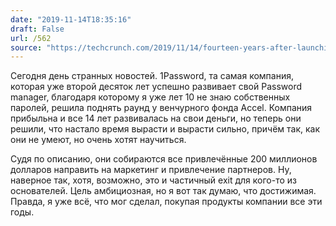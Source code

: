 ```yaml
---
date: "2019-11-14T18:35:16"
draft: False
url: /562
source: "https://techcrunch.com/2019/11/14/fourteen-years-after-launching-1password-takes-first-funding-a-200m-series-a/"
---
```


Сегодня день странных новостей. 1Password, та самая компания, которая уже второй десяток лет успешно развивает свой Password manager, благодаря которому я уже лет 10 не знаю собственных паролей, решила поднять раунд у венчурного фонда Accel. Компания прибыльна и все 14 лет развивалась на свои деньги, но теперь они решили, что настало время вырасти и вырасти сильно, причём так, как они не умеют, но очень хотят научиться.

Судя по описанию, они собираются все привлечённые 200 миллионов долларов направить на маркетинг и привлечение партнеров. Ну, наверное так, хотя, возможно, это и частичный exit для кого-то из основателей. Цель амбициозная, но я вот так думаю, что достижимая. Правда, я уже всё, что мог сделал, покупая продукты компании все эти годы.
